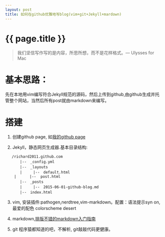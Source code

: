 ```yaml
---
layout: post
title: 如何在github优雅地写blog(vim+git+Jekyll+mardown) 
---
```


{{ page.title }}
================

> 我们坚信写作写的是内容，所思所想，而不是花样格式。— Ulysses for Mac

# 基本思路： 
先在本地用vim编写符合Jekyll规范的源码，然后上传到github,由github生成并托管整个网站，当然后所有post就由markdown来编写。


# 搭建 
1. 创建github page, 如[我的github page](https://github.com/richard2011/richard2011.github.com)

2. Jekyll，静态网页生成器.基本目录结构:
```
   /richard2011.github.com
　　　　|--　_config.yml
　　　　|--　_layouts
　　　　|　　　|--　default.html 
	|      |--  post.html 
　　　　|--　_posts
　　　　|　　　|--　2015-06-01-github-blog.md
　　　　|--　index.html
```

3. vim, 安装插件:pathogen,nerdtree,vim-markdown。配置：语法提示syn on,最爱的配色 colorscheme desert

4. markdown,[排版不错的markdown入门指南](http://www.jianshu.com/p/1e402922ee32) 

5. git 程序猿都知道的吧，不解析, git敲敲代码更健康。
